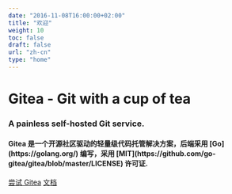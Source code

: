 ```yaml
---
date: "2016-11-08T16:00:00+02:00"
title: "欢迎"
weight: 10
toc: false
draft: false
url: "zh-cn"
type: "home"
---
```

<h1 class="title is-1">Gitea - Git with a cup of tea</h1>
<h3 class="subtitle is-3">A painless self-hosted Git service.</h3>
<h4 class="subtitle">
    Gitea 是一个开源社区驱动的轻量级代码托管解决方案，后端采用 [Go](https://golang.org/) 编写，采用 
	[MIT](https://github.com/go-gitea/gitea/blob/master/LICENSE) 许可证.
</h4>

<div class="container">
<a class="button is-success is-large" href="https://try.gitea.io" target="_blank">尝试 Gitea</a>
<a class="button is-light is-large" href="https://docs.gitea.io/zh-cn/">文档</a>
</div>